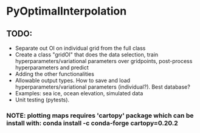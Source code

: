 # PyOptimalInterpolation

## TODO:
- Separate out OI on individual grid from the full class
- Create a class "gridOI" that does the data selection, train hyperparameters/variational parameters over gridpoints, post-process hyperparameters and predict
- Adding the other functionalities
- Allowable output types. How to save and load hyperparameters/variational parameters (individual?). Best database?
- Examples: sea ice, ocean elevation, simulated data
- Unit testing (pytests).


### NOTE: plotting maps requires 'cartopy' package which can be install with: conda install -c conda-forge cartopy=0.20.2
 


